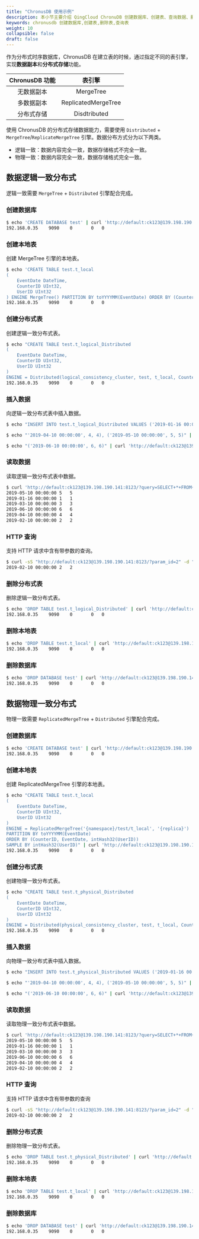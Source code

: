 ```yaml
---
title: "ChronusDB 使用示例"
description: 本小节主要介绍 QingCloud ChronuDB 创建数据库、创建表、查询数据、删除表等。 
keywords: chronusdb 创建数据库,创建表,删除表,查询表 
weight: 10
collapsible: false
draft: false
---
```


作为分布式时序数据库，ChronusDB 在建立表的时候，通过指定不同的表引擎，实现**数据副本**和**分布式存储**功能。

|ChronusDB 功能|表引擎|
|:--:|:--:|
|无数据副本|MergeTree|
|多数据副本|ReplicatedMergeTree|
|分布式存储|Disdtributed|

使用 ChronusDB 的分布式存储数据能力，需要使用 `Distributed` + `MergeTree`/`ReplicateMergeTree` 引擎。数据分布方式分为以下两类。

* 逻辑一致：数据内容完全一致，数据存储格式不完全一致。
* 物理一致：数据内容完全一致，数据存储格式完全一致。

## 数据逻辑一致分布式

逻辑一致需要 `MergeTree` + `Distributed` 引擎配合完成。

### 创建数据库

```bash
$ echo 'CREATE DATABASE test' | curl 'http://default:ck123@139.198.190.141:8123/' --data-binary @-
192.168.0.35	9090	0		0	0
```

### 创建本地表

创建 MergeTree 引擎的本地表。

```bash
$ echo 'CREATE TABLE test.t_local
(
    EventDate DateTime,
    CounterID UInt32,
    UserID UInt32
) ENGINE MergeTree() PARTITION BY toYYYYMM(EventDate) ORDER BY (CounterID, EventDate) ' | curl 'http://default:ck123@139.198.190.141:8123/' --data-binary @-
192.168.0.35	9090	0		0	0
```

### 创建分布式表

创建逻辑一致分布式表。

```bash
$ echo "CREATE TABLE test.t_logical_Distributed
(
    EventDate DateTime,
    CounterID UInt32,
    UserID UInt32
)
ENGINE = Distributed(logical_consistency_cluster, test, t_local, CounterID)" | curl 'http://default:ck123@139.198.190.141:8123/' --data-binary @-
192.168.0.35	9090	0		0	0
```

### 插入数据

向逻辑一致分布式表中插入数据。

```bash
$ echo "INSERT INTO test.t_logical_Distributed VALUES ('2019-01-16 00:00:00', 1, 1),('2019-02-10 00:00:00',2, 2),('2019-03-10 00:00:00',3, 3)" | curl 'http://default:ck123@139.198.190.141:8123/' --data-binary @-

$ echo "'2019-04-10 00:00:00', 4, 4), ('2019-05-10 00:00:00', 5, 5)" | curl 'http://default:ck123@139.198.190.141:8123/?query=INSERT+INTO+test.t_logical_Distributed+VALUES(' --data-binary @-

$ echo "('2019-06-10 00:00:00', 6, 6)" | curl 'http://default:ck123@139.198.190.141:8123/?query=INSERT+INTO+test.t_logical_Distributed+VALUES' --data-binary @-
```

### 读取数据

读取逻辑一致分布式表中数据。

```bash
$ curl 'http://default:ck123@139.198.190.141:8123/?query=SELECT+*+FROM+test.t_logical_Distributed'
2019-05-10 00:00:00	5	5
2019-01-16 00:00:00	1	1
2019-03-10 00:00:00	3	3
2019-06-10 00:00:00	6	6
2019-04-10 00:00:00	4	4
2019-02-10 00:00:00	2	2
```

### HTTP 查询

支持 HTTP 请求中含有带参数的查询。

```bash
$ curl -sS "http://default:ck123@139.198.190.141:8123/?param_id=2" -d "SELECT * FROM test.t_logical_Distributed WHERE UserID = {id:UInt8}"
2019-02-10 00:00:00	2	2
```

### 删除分布式表

删除逻辑一致分布式表。

```bash
$ echo 'DROP TABLE test.t_logical_Distributed' | curl 'http://default:ck123@139.198.190.141:8123/' --data-binary @-
192.168.0.35	9090	0		0	0
```

### 删除本地表

```bash
$ echo 'DROP TABLE test.t_local' | curl 'http://default:ck123@139.198.190.141:8123/' --data-binary @-
192.168.0.35	9090	0		0	0
```

### 删除数据库

```bash
$ echo 'DROP DATABASE test' | curl 'http://default:ck123@139.198.190.141:8123/' --data-binary @-
192.168.0.35	9090	0		0	0
```
## 数据物理一致分布式

物理一致需要 `ReplicatedMergeTree` + `Distributed` 引擎配合完成。

### 创建数据库

```bash
$ echo 'CREATE DATABASE test' | curl 'http://default:ck123@139.198.190.141:8123/' --data-binary @-
192.168.0.35	9090	0		0	0
```

### 创建本地表

创建 ReplicatedMergeTree 引擎的本地表。

```bash
$ echo "CREATE TABLE test.t_local
(
    EventDate DateTime,
    CounterID UInt32,
    UserID UInt32
)
ENGINE = ReplicatedMergeTree('{namespace}/test/t_local', '{replica}')
PARTITION BY toYYYYMM(EventDate)
ORDER BY (CounterID, EventDate, intHash32(UserID))
SAMPLE BY intHash32(UserID)" | curl 'http://default:ck123@139.198.190.141:8123' --data-binary @-
192.168.0.35	9090	0		0	0
```

### 创建分布式表

创建物理一致分布式表。

```bash
$ echo "CREATE TABLE test.t_physical_Distributed
(
    EventDate DateTime,
    CounterID UInt32,
    UserID UInt32
)
ENGINE = Distributed(physical_consistency_cluster, test, t_local, CounterID)" | curl 'http://default:ck123@139.198.190.141:8123/' --data-binary @-
192.168.0.35	9090	0		0	0
```

### 插入数据

向物理一致分布式表中插入数据。

```bash
$ echo "INSERT INTO test.t_physical_Distributed VALUES ('2019-01-16 00:00:00', 1, 1),('2019-02-10 00:00:00',2, 2),('2019-03-10 00:00:00',3, 3)" | curl 'http://default:ck123@139.198.190.141:8123/' --data-binary @-

$ echo "'2019-04-10 00:00:00', 4, 4), ('2019-05-10 00:00:00', 5, 5)" | curl 'http://default:ck123@139.198.190.141:8123/?query=INSERT+INTO+test.t_physical_Distributed+VALUES(' --data-binary @-

$ echo "('2019-06-10 00:00:00', 6, 6)" | curl 'http://default:ck123@139.198.190.141:8123/?query=INSERT+INTO+test.t_physical_Distributed+VALUES' --data-binary @-
```

### 读取数据

读取物理一致分布式表中数据。

```bash
$ curl 'http://default:ck123@139.198.190.141:8123/?query=SELECT+*+FROM+test.t_physical_Distributed'
2019-05-10 00:00:00	5	5
2019-01-16 00:00:00	1	1
2019-03-10 00:00:00	3	3
2019-06-10 00:00:00	6	6
2019-04-10 00:00:00	4	4
2019-02-10 00:00:00	2	2
```

### HTTP 查询

支持 HTTP 请求中含有带参数的查询

```bash
$ curl -sS "http://default:ck123@139.198.190.141:8123/?param_id=2" -d "SELECT * FROM test.t_physical_Distributed WHERE UserID = {id:UInt8}"
2019-02-10 00:00:00	2	2
```

### 删除分布式表

删除物理一致分布式表。

```bash
$ echo 'DROP TABLE test.t_physical_Distributed' | curl 'http://default:ck123@139.198.190.141:8123/' --data-binary @-
192.168.0.35	9090	0		0	0
```

### 删除本地表

```bash
$ echo 'DROP TABLE test.t_local' | curl 'http://default:ck123@139.198.190.141:8123/' --data-binary @-
192.168.0.35	9090	0		0	0
```

### 删除数据库

```bash
$ echo 'DROP DATABASE test' | curl 'http://default:ck123@139.198.190.141:8123/' --data-binary @-
192.168.0.35	9090	0		0	0
```

